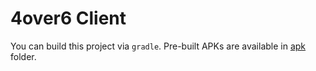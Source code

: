 # 4over6 Client

You can build this project via `gradle`. Pre-built APKs are available in [apk](./apk/) folder.